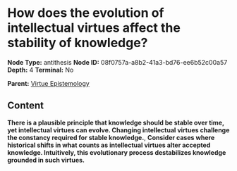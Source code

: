 # How does the evolution of intellectual virtues affect the stability of knowledge?

**Node Type:** antithesis
**Node ID:** 08f0757a-a8b2-41a3-bd76-ee6b52c00a57
**Depth:** 4
**Terminal:** No

**Parent:** [Virtue Epistemology](virtue-epistemology-synthesis-b21afb01-928a-4a07-bd62-53cb05c919ec.md)

## Content

**There is a plausible principle that knowledge should be stable over time, yet intellectual virtues can evolve. Changing intellectual virtues challenge the constancy required for stable knowledge.**, **Consider cases where historical shifts in what counts as intellectual virtues alter accepted knowledge. Intuitively, this evolutionary process destabilizes knowledge grounded in such virtues.**
